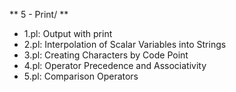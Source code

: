 ** 5 - Print/ **

* 1.pl: Output with print
* 2.pl: Interpolation of Scalar Variables into Strings
* 3.pl: Creating Characters by Code Point
* 4.pl: Operator Precedence and Associativity
* 5.pl: Comparison Operators
